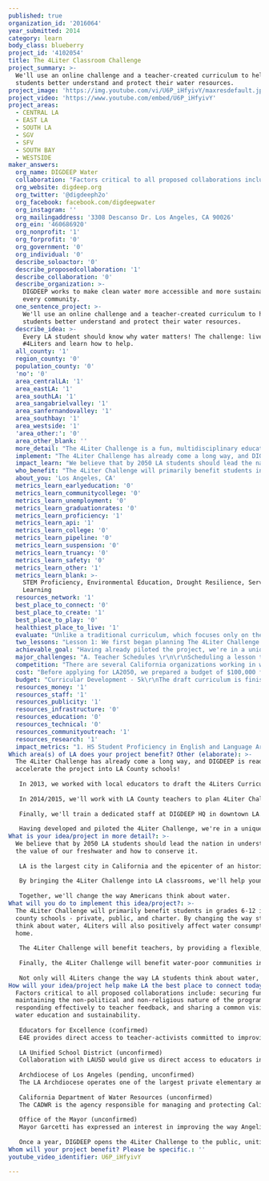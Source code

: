 ```yaml
---
published: true
organization_id: '2016064'
year_submitted: 2014
category: learn
body_class: blueberry
project_id: '4102054'
title: The 4Liter Classroom Challenge
project_summary: >-
  We'll use an online challenge and a teacher-created curriculum to help LA
  students better understand and protect their water resources.
project_image: 'https://img.youtube.com/vi/U6P_iHfyivY/maxresdefault.jpg'
project_video: 'https://www.youtube.com/embed/U6P_iHfyivY'
project_areas:
  - CENTRAL LA
  - EAST LA
  - SOUTH LA
  - SGV
  - SFV
  - SOUTH BAY
  - WESTSIDE
maker_answers:
  org_name: DIGDEEP Water
  collaboration: "Factors critical to all proposed collaborations include: securing funding, maintaining the non-political and non-religious nature of the program, responding effectively to teacher feedback, and sharing a common vision for water education and sustainability. \r\n\r\nEducators for Excellence (confirmed) \r\nE4E provides direct access to teacher-activists committed to improving LA education. Though they focus primarily on policy issues, E4E also promotes issue-area learning. We have worked together in the past.\r\n\r\nLA Unified School District (unconfirmed) \r\nCollaboration with LAUSD would give us direct access to educators in over 1200 schools and a seal of approval to ease adoption. This collaboration is by no means necessary for the success of 4Liters, but we think it's a smart step. LAUSD Associate Superintendent Al Cortes and Health Education Programs Coordinator Lori Vollandt have expressed interest in the program. \r\n\r\nArchdiocese of Los Angeles (pending, unconfirmed)\r\nThe LA Archdiocese operates one of the largest private elementary and middle-school systems in LA County. Collaboration with the Archdiocese would give us direct access to educators and a seal of approval to ease adoption. We are in talks with their Director, Msgr. Pilato.\r\n\r\nCalifornia Department of Water Resources (unconfirmed)\r\nThe CADWR is the agency responsible for managing and protecting California's water. They have direct links to educators, policy-makers, and funders that could benefit the program. The CADWR also has a direct interest in changing Californian water attitudes.\r\n\r\nOffice of the Mayor (unconfirmed) \r\nMayor Garcetti has expressed an interest in improving the way Angelinos care for their resources. Collaboration with the Mayor's office would provide public visibility for the project and open the door to funding from LA institutions.\r\n\r\nOnce a year, DIGDEEP opens the 4Liter Challenge to the public, uniting organizations like Take Part, One.org, Hurley H2O, and teams from major corporations, faith communities, and college campuses. All of these partners are confirmed, and their participation provides national exposure to new teachers."
  org_website: digdeep.org
  org_twitter: '@digdeeph2o'
  org_facebook: facebook.com/digdeepwater
  org_instagram: ''
  org_mailingaddress: '3308 Descanso Dr. Los Angeles, CA 90026'
  org_ein: '460686920'
  org_nonprofit: '1'
  org_forprofit: '0'
  org_government: '0'
  org_individual: '0'
  describe_soloactor: '0'
  describe_proposedcollaboration: '1'
  describe_collaboration: '0'
  describe_organization: >-
    DIGDEEP works to make clean water more accessible and more sustainable in
    every community. 
  one_sentence_project: >-
    We'll use an online challenge and a teacher-created curriculum to help LA
    students better understand and protect their water resources.
  describe_idea: >-
    Every LA student should know why water matters! The challenge: live on
    #4Liters and learn how to help. 
  all_county: '1'
  region_county: '0'
  population_county: '0'
  'no': '0'
  area_centralLA: '1'
  area_eastLA: '1'
  area_southLA: '1'
  area_sangabrielvalley: '1'
  area_sanfernandovalley: '1'
  area_southbay: '1'
  area_westside: '1'
  'area_other:': '0'
  area_other_blank: ''
  more_detail: "The 4Liter Challenge is a fun, multidisciplinary education platform designed by Southern California teachers around a key global issue: water. \r\n\r\nIt's part online challenge, daring students to limit their water use to just 4 liters a day, and helping them share moments from that experience online. It's part interactive curriculum, bringing the Challenge into the classroom and helping students tackle issues like consumption, conservation, and human rights. \r\n\r\n4Liters is flexible, social, and Common Core-aligned. Each lesson can be taught with or without a computer. With Los Angeles County in the middle of a severe drought, there's no better time to learn why water matters and what we can do to protect it!"
  implement: "The 4Liter Challenge has already come a long way, and DIGDEEP is ready to accelerate the project into LA County schools!\r\n\r\nIn 2013, we worked with local educators to draft the 4Liters Curriculum, which has been given a foreword by Catarina de Albuquerque, the UN Special Rapporteur on the Human Right to Water and Sanitation. Then we piloted the 4Liter Challenge in two LA classrooms. \r\n\r\nIn 2014/2015, we'll work with LA County teachers to plan 4Liter Challenges in their classrooms. We'll design and mail program-funded kits to educators, and we'll visit local schools with a custom pop-up exhibit. We'll also reach out to student participants and their teachers through our social media channels and a traditional email campaign. \r\n\r\nFinally, we'll train a dedicated staff at DIGDEEP HQ in downtown LA. They'll maintain and improve our online tool (at 4liters.org/teach), work with educators to streamline implementation, visit local and national conferences, grow partnerships, and develop new resources like lessons, videos, and infographics.\r\n\r\nHaving developed and piloted the 4Liter Challenge, we're in a unique position to scale quickly!"
  impact_learn: "We believe that by 2050 LA students should lead the nation in understanding the value of our freshwater and how to conserve it. \r\n\r\nLA is the largest city in California and the epicenter of an historic drought. But LA is also a national leader in conservation, technology, media, and entertainment.\r\n\r\nBy bringing the 4Liter Challenge into LA classrooms, we'll help young Angelinos stop taking water for granted. We'll make water - as a nexus of science, economics, and well-being - a focus of public and private education. We'll prepare LA to deal with future water challenges while building support for populations without reliable water access. \r\n\r\nTogether, we'll change the way Americans think about water. "
  who_benefit: "The 4Liter Challenge will primarily benefit students in grades 6-12 in LA county schools - private, public, and charter. By changing the way students think about water, 4Liters will also positively affect water consumption at home.\r\n\r\nThe 4Liter Challenge will benefit teachers, by providing a flexible, easy-to-use tool that meets new Common-Core standards.\r\n\r\nFinally, the 4Liter Challenge will benefit water-poor communities in the US and abroad. Just like a runner uses a marathon to fight breast cancer, 4Liters classrooms can choose to use their Challenge to raise funds for water access projects. Many of these funds will stay right here in the US, where DIGDEEP is the only global water non-profit working in affected communities. \r\n\r\nNot only will 4Liters change the way LA students think about water, it will make a real impact in communities the world over."
  about_you: 'Los Angeles, CA'
  metrics_learn_earlyeducation: '0'
  metrics_learn_communitycollege: '0'
  metrics_learn_unemployment: '0'
  metrics_learn_graduationrates: '0'
  metrics_learn_proficiency: '1'
  metrics_learn_api: '1'
  metrics_learn_college: '0'
  metrics_learn_pipeline: '0'
  metrics_learn_suspension: '0'
  metrics_learn_truancy: '0'
  metrics_learn_safety: '0'
  metrics_learn_other: '1'
  metrics_learn_blank: >-
    STEM Proficiency, Environmental Education, Drought Resilience, Service
    Learning 
  resources_network: '1'
  best_place_to_connect: '0'
  best_place_to_create: '1'
  best_place_to_play: '0'
  healthiest_place_to_live: '1'
  evaluate: "Unlike a traditional curriculum, which focuses only on the number of participants, the 4Liter Challenge benefits from an online campaign that provides advanced metrics, both quantitative and qualitative. \r\n\r\nQuantitative evaluation will include: \r\n\r\na. number of participating classrooms and students, broken down by age and academic discipline\r\nb. number of \"moments\" generated by each student during their 4Liter Challenge (videos, pictures, text)\r\nc. website engagement rates, click rates, and interactions between users on the platform\r\nd. teacher evaluations of the program via survey\r\n\r\nQualitative evaluation will include:\r\n\r\na. analysis of user-generated media for key concepts\r\nb. informal feedback from educators\r\n\r\nFinally, we will measure the funds raised by participants during their 4Liter Challenges, and the number of people served by water access projects funded by those gifts. Because 4Liters is primarily an academic campaign, however, we consider this metric last."
  two_lessons: "Lesson 1: We first began planning The 4Liter Challenge when a board member said, \"water poverty is terrible, and I want to end it, but why should this matter to me?\" We were surprised to learn that someone so supportive of our work could still feel so disconnected. \r\n\r\nAmericans have a hard time conserving water and empathizing with the water-poor. That's because we take water for granted. The average American uses over 400 liters of water a day for basic things like cooking, cleaning, drinking, and bathing. Imagine how powerful using only four liters of water a day would be!\r\n\r\n\r\nLesson 2: Most home water in LA is supplied by the Colorado River, which Angelinos share with six other states and nearly 40 million people - more than 1-in-10 Americans. Scientists estimate that by 2060 (right after 2050!), we'll run an annual defect in the river the same size as the total water consumption of LA.\r\n\r\nWe need to change the way we think about water and quick. Measures we've already tried - like mandatory restrictions and water-saving tips - haven't worked. \r\n\r\nWe've found that even after learning statistics like this one, people are more likely to change their behavior only when they've been empowered to understand just how precious water is to them."
  achievable_goal: "Having already piloted the project, we're in a unique position to scale The 4Liter Challenge right away!\r\n\r\nOur achievements thus far represent over two years of work: \r\n\r\nDraft curriculum (14 lessons) \r\nDraft teacher guide  \r\nOnline portal\r\nCommon-Core alignment\r\nForeword from UN Water and Sanitation Chief\r\nPilot classroom testing in LA (2)\r\nPartnerships with organizations \r\nCampaign video\r\n\r\nHaving the tools we need to begin the program means we're way ahead of the game. What we need now are the finances and manpower to reach out to teachers and to support them as they implement the Challenge. \r\n\r\nWe'll begin the next twelve months of growth by touring LA County schools, starting with the 60 classrooms who have been involved with 4Liters to date. We'll use online and email campaigns to magnify that reach."
  major_challenges: "A. Teacher Schedules \r\n\r\nScheduling a lesson that isn't part of the required curriculum is always a challenge, in both private and public schools. Teachers are faced with complicated standards, limited time, and testing requirements. \r\n\r\nIn order to address this challenge we did three things: \r\n\r\n1. We used LA-based educators to plan a curriculum that would work for them. They came from a variety of institutions and disciplinary backgrounds. \r\n\r\n2. We planned lessons that were cross-disciplinary, and organized them by theme. This way, educators can pick just a few of the 14 available lessons based on their class focus and the amount of time they have.\r\n\r\n3.  Finally, we aligned the curriculum to the Common-Core. Since Common Core standards are new, 4Liters is actually a tool to help implement them. A science teacher incorporating Reading and Writing standards for the first time, for example, can use 4Liters to make this easier.\r\n\r\n\r\nB. Diversity in Achievement and Access to Technology\r\n\r\nUnfortunately not all educational environments are created equal. In addition to providing flexibility for 6-12 grade classrooms, we wanted to make 4Liters adaptable to classrooms with varying degrees of academic achievement and access to technology. \r\n\r\nEach lesson can be taught without a computer. Digital lessons always have an analog counterpart. If students don't have a computer or smartphone to document their 4Liter Challenge, the lesson plan provides creative ways for teachers to achieve a similar result offline. \r\n\r\nFinally, the teacher guide provides a list of suggestions of how each lesson can be adapted to a learning environment without compromising the basic learning outcomes or the Common Core-alignment. \r\n\r\n\r\nWe know we'll have to work hard to overcome these two challenges. As with all of our projects, we'll rely on fostering a positive and tolerant working environment, focusing on human beings, and providing program staff with the flexibility to make quick decisions."
  competition: "There are several California organizations working in water awareness and education. The closest to The 4Liter Challenge is Project WET, a program of the Water Education Foundation based in Sacramento. \r\n\r\nProject WET is primarily a publisher of materials and lesson-plans on water conservation and hydrology. The program also runs educator workshops and manages a national website with electronic and print resources. \r\n\r\nAwareness-based programs like Project WET are important tools, especially in early elementary learning. But The 4Liter Challenge remains the only educational tool to use experiential learning and an online social network. \r\n\r\nThe challenge - \"live on 4liters of water a day and document your experience\" - helps attract millennial students and makes the issue real for young people who often take water for granted. The goal of 4Liters is not just to increase water conservation literacy, but to change the way young people think and behave, while educating them on a broader international issue. \r\n\r\nPlease note that The Water Education Foundation is a supporter and collaborator on the national 4Liters campaign, which takes place in October."
  cost: "Before applying for LA2050, we prepared a budget of $100,000 for the first year of the 4Liter Challenge. Because we hope that the program will be ongoing, however, we have already started searching for the funds to maintain and improve the project beyond year one. \r\n\r\nCommitted financial support includes Ford Motor Company with a $5,000 grant. We're seeing additional financial support including a $25,000 grant from Ford Foundation, a $20,000 grant from The California Community Foundation and a $20,000 grant from The California Endowment."
  budget: "Curricular Development - 5k\r\nThe draft curriculum is finished. This amount would enable: new lesson development, honorariums for collaborators and authors, printing, meetings, classroom testing, graphic design.\r\n\r\nEmail Lists - 18k\r\nAccess to teacher and administrator emails for targeted classrooms 6-12 grade nationwide, with a focus on LA County. \r\n\r\nOutreach - 17k\r\nMultimedia production, social marketing, live chats via Skype for the Classroom, marketing/PR management, AdWords, preparation and mailing of physical \"4Liters Kits\" to teachers.\r\n\r\nConference Attendance - 8k\r\nConferences would include Google Human Rights Conference and regional education conferences and symposia. \r\n\r\nPop-Up and School Tour - 15k\r\nDesign and build of an interactive educational installation that can be set up in participating schools or at events explaining the Challenge, presenting facts and figures, giving students ideas of how to complete the challenge, and boosting sign-ups. The pop-up will be used to tour schools and as a prize to incentivize student participation. \r\n\r\n4Liters Education Staff - 35k\r\nA dedicated staff member with an education background to work exclusively with educators.\r\n\r\nWeb Tool Maintenance - 2k\r\nThe web tool was built and is maintained by DIGDEEP, with a focus on the existing national 4Liters campaign every fall. These funds would enable maintenance and improvement for educator use specifically."
  resources_money: '1'
  resources_staff: '1'
  resources_publicity: '1'
  resources_infrastructure: '0'
  resources_education: '0'
  resources_technical: '0'
  resources_communityoutreach: '1'
  resources_research: '1'
  impact_metrics: "1. HS Student Proficiency in English and Language Arts and Math: \r\nBy 2050, all LA students should enjoy English proficiency - a key preparation for professional life. The 4Liter Challenge curriculum is Common Core-aligned, and most lessons meet one or more CCR anchor standards in Reading, Writing and Speaking/Listening. 4Liters is an excellent way to incorporate these new standards into non-English classrooms.  \r\n\r\n2. Academic Performance Index Scores: \r\nExperiential and cross-disciplinary learning improve educational performance across State and Federal indicators. \"The education community has long recognized the benefits of experiential learning. A range of academics have pointed out that one of the most effective ways to teach concepts is through active learning strategies.\" (Krain and Shadle, 2006) 4Liters was built by LA educators as a tool for experiential learning they could trust.\r\n\r\nOTHER\r\n\r\n3. STEM Proficiency: \r\nSTEM is a critically under-served educational discipline in LA, especially for girls. The 4Liter Challenge incorporates key elements of STEM like environmental science. \r\n\r\n4. Environmental Education: \r\nCA is home to one of the world's richest diversities in plant and animal life, and is more geographically varied than many foreign countries. The 4Liter Challenge is designed to teach LA students the role of water as a critical nexus between human development, plant and animal welfare, environmental sustainability, and economic growth.\r\n\r\n5. Drought Resilience: \r\nCalifornia is in the midst of an historic drought. Mandatory water rationing and basic awareness campaigns won't be enough to address this problem in the long term. The 4Liter Challenge helps LA students think differently about their water, affecting their use of water in both the home and the workplace. \r\n\r\n6. Service learning: \r\nToday, nearly one in seven people lack access to a safe source of clean water - many right here in the US. Most LA students, however, will go their whole lives without meeting one of them. The 4Liter Challenge helps bridge this gap. By choosing to experience water poverty for a short time in a classroom setting, students have a real impact on both their lives and the lives of others."
Which area(s) of LA does your project benefit? Other (elaborate): >-
  The 4Liter Challenge has already come a long way, and DIGDEEP is ready to
  accelerate the project into LA County schools!
   
   In 2013, we worked with local educators to draft the 4Liters Curriculum, which has been given a foreword by Catarina de Albuquerque, the UN Special Rapporteur on the Human Right to Water and Sanitation. Then we piloted the 4Liter Challenge in two LA classrooms. 
   
   In 2014/2015, we'll work with LA County teachers to plan 4Liter Challenges in their classrooms. We'll design and mail program-funded kits to educators, and we'll visit local schools with a custom pop-up exhibit. We'll also reach out to student participants and their teachers through our social media channels and a traditional email campaign. 
   
   Finally, we'll train a dedicated staff at DIGDEEP HQ in downtown LA. They'll maintain and improve our online tool (at 4liters.org/teach), work with educators to streamline implementation, visit local and national conferences, grow partnerships, and develop new resources like lessons, videos, and infographics.
   
   Having developed and piloted the 4Liter Challenge, we're in a unique position to scale quickly!
What is your idea/project in more detail?: >-
  We believe that by 2050 LA students should lead the nation in understanding
  the value of our freshwater and how to conserve it. 
   
   LA is the largest city in California and the epicenter of an historic drought. But LA is also a national leader in conservation, technology, media, and entertainment.
   
   By bringing the 4Liter Challenge into LA classrooms, we'll help young Angelinos stop taking water for granted. We'll make water - as a nexus of science, economics, and well-being - a focus of public and private education. We'll prepare LA to deal with future water challenges while building support for populations without reliable water access. 
   
   Together, we'll change the way Americans think about water.
What will you do to implement this idea/project?: >-
  The 4Liter Challenge will primarily benefit students in grades 6-12 in LA
  county schools - private, public, and charter. By changing the way students
  think about water, 4Liters will also positively affect water consumption at
  home.
   
   The 4Liter Challenge will benefit teachers, by providing a flexible, easy-to-use tool that meets new Common-Core standards.
   
   Finally, the 4Liter Challenge will benefit water-poor communities in the US and abroad. Just like a runner uses a marathon to fight breast cancer, 4Liters classrooms can choose to use their Challenge to raise funds for water access projects. Many of these funds will stay right here in the US, where DIGDEEP is the only global water non-profit working in affected communities. 
   
   Not only will 4Liters change the way LA students think about water, it will make a real impact in communities the world over.
How will your idea/project help make LA the best place to connect today? In LA2050?: >-
  Factors critical to all proposed collaborations include: securing funding,
  maintaining the non-political and non-religious nature of the program,
  responding effectively to teacher feedback, and sharing a common vision for
  water education and sustainability. 
   
   Educators for Excellence (confirmed) 
   E4E provides direct access to teacher-activists committed to improving LA education. Though they focus primarily on policy issues, E4E also promotes issue-area learning. We have worked together in the past.
   
   LA Unified School District (unconfirmed) 
   Collaboration with LAUSD would give us direct access to educators in over 1200 schools and a seal of approval to ease adoption. This collaboration is by no means necessary for the success of 4Liters, but we think it's a smart step. LAUSD Associate Superintendent Al Cortes and Health Education Programs Coordinator Lori Vollandt have expressed interest in the program. 
   
   Archdiocese of Los Angeles (pending, unconfirmed)
   The LA Archdiocese operates one of the largest private elementary and middle-school systems in LA County. Collaboration with the Archdiocese would give us direct access to educators and a seal of approval to ease adoption. We are in talks with their Director, Msgr. Pilato.
   
   California Department of Water Resources (unconfirmed)
   The CADWR is the agency responsible for managing and protecting California's water. They have direct links to educators, policy-makers, and funders that could benefit the program. The CADWR also has a direct interest in changing Californian water attitudes.
   
   Office of the Mayor (unconfirmed) 
   Mayor Garcetti has expressed an interest in improving the way Angelinos care for their resources. Collaboration with the Mayor's office would provide public visibility for the project and open the door to funding from LA institutions.
   
   Once a year, DIGDEEP opens the 4Liter Challenge to the public, uniting organizations like Take Part, One.org, Hurley H2O, and teams from major corporations, faith communities, and college campuses. All of these partners are confirmed, and their participation provides national exposure to new teachers.
Whom will your project benefit? Please be specific.: ''
youtube_video_identifier: U6P_iHfyivY

---
```

